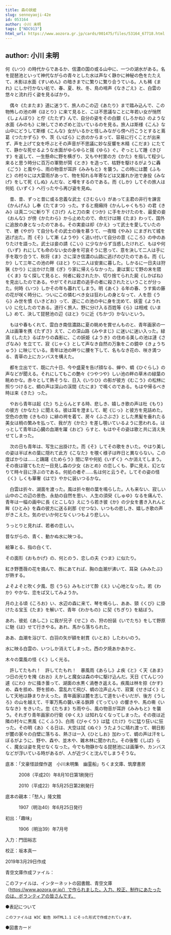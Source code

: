 ```yaml
---
title: 森の妖姫
slug: sennoyaoji-42e
id: 053164
author: 小川 未明
tags: ["NDC913"]
html_url: https://www.aozora.gr.jp/cards/001475/files/53164_67718.html
---
```


## author: 小川 未明

何《いつ》の時代からであるか、信濃の国の或る山中に、一つの湖水がある。名を琵琶池といって神代ながらの青々とした水は声なく静かに神秘の色をたたえて、木影は水面《すいめん》の暗きまでに繁りに繁り合うている。人も稀《まれ》にしか行かない処で、春、夏、秋、冬、鳥の啼声《なきごえ》と、白雲の悠々と流れ行く姿を見るばかり。

　偶々《たまたま》道に迷うて、旅人のこの辺《あたり》まで踏み込んで、この物怖しの池の畔《ほとり》に来て見ると、こは不思議なことに年若い女が悄然《しょんぼり》と佇《たたず》んで、自分の姿をその白銀《しろかね》のような水面《みのも》に映してさめざめと泣いているのを見る。旅人は斯様《こん》な山中にどうして斯様《こんな》女がいるかと怪しみながら傍へ行こうとすると蔦葛《つたかずら》や、茨《いばら》に衣のからまって、容易に行くことが出来ず、声を上げて女を呼ぶとその声音が不思議に妙な反響を木精《こだま》にたてて、静かな死せるような水面がゆらゆらと揺《ゆら》ぐ。ぞっとして踵《きびす》を返して、一生懸命に野を横ぎり、又もや村里の方《かた》を指して程少し来ると思う時分に百万の軍勢が鬨《とき》を造って、枯野を駆けるがように轟《ごう》と風やら、雨の物音が耳許《みみもと》を襲う。この時には麓《ふもと》の村々には大雷雨があって、物を知れる年寄などは又誰れか池で身投《みなげ》をして死《しぬ》んだな、と噂をするのである。而《しか》してその旅人は何処《いずく》へ行ったやら再び姿を見ぬ。

　昔、昔、ずっと昔に或る忠義な武士《さむらい》があって主君の非行を諫言《かんげん》し奉《たてまつ》った。すると癇癪持《かんしゃくもち》の君《きみ》は真二つに斬り下《さげ》んと刀の束《つか》に手をかけたのを、最愛の妾《おんな》が傍《かたわら》から止めたので、命だけは賜《たま》わって、国外に追放の身となったのである。その実妾は却《かえ》って武士を愛していたので、軈《やが》て自分もその武士の後を慕うて、一夜暗《やみ》にまぎれて城を逃げ出た。而《そ》して漸《ようや》く追い付いて自分の意《こころ》の中のありたけを語った。武士は妾の請《こい》に少なからず当惑したけれど、もはや何《いず》れにしても命のない女の身を可哀そうに思って、意を決して二人は手に手を取り合うて、秋将《ま》さに深き信濃の山路に逃げのびたのである。而《しか》して三年この池の畔《ほと》りに二人は安楽に暮した。しかるに一日夫は狩猟《かり》に出かけた限《ぎ》り家に帰えらなかった。妻は案じて野の末を隈《くま》なく探して見ると、何者に殺されたか、切り捨てられた屍《しかばね》を見出したのである。やがてそれは君の追手の者に殺されたということが分った。何時《いつ》しかその年も暮れてしまう。明《あく》る年の春、うす紫の藤の花が咲く時分に、ついにこの憐むべき女は狂わしの身となって、人を怨《うら》み世を憤《いきどお》って、遂にこの池の中に身を沈めて、妖霊《ようれい》に化したのである。道行く旅人、野に分け入る百姓等《ら》は相戒《いまし》めて、決して琵琶池の辺《ほと》りに近《ちかづ》かないという。

　もはや春もくれて、雲白き南信濃路に夏の眺めを賞せんものと、青年画家の一人は画筆を携《たずさ》えて、この深山路《みやまじ》に迷いに迷い入った。緑滴《したた》るばかりの森影に、この妖姫《ようき》の住める美しの池は漣《さざなみ》を立てて、寂《じゃく》として声なき自然の万象をこの鏡中《きょうちゅう》に映じている。青年は池の畔りに腰を下して、名もなき花の、咲き満つる、青草の上にカンバスを構えた。

　都を立出でて、既に六十日、今や盛夏を告げ顔なる、蝉や、蜩《ひぐらし》の声などが聞える。それにしてもこの艶々《つやつや》しい池の畔の草木の緑葉の眺めかな。赤々として熱そうな、日入《いりひ》の影が彼方《むこう》の松林に照りつけると、蜩の声は深山の渓間《たにま》で鳴くのである。もはや帰るべき時は来《きた》った。

　やおら青年は起《た》ち上らんとする時、悲しき、嬉しき歌の声は杜《もり》の彼方《かなた》に聞える。彼は耳を澄まして、眤《じっ》と彼方を見詰めた。空色の衣物《きもの》に緋の袴を着て、房々《ふさぶさ》とした黒髪を垂れたる美女は梢の繁みを払って、我が方《かた》を差し覗いているように思われる。はっとして青年は心臓の血潮を躍《おど》らすと、もはやその姿は歌と共に消え失せてしまった。

　次の日も青年は、写生に出掛けた。而《そ》してその歌をきいた。やはり美しの姿は半ば木の葉に隠れて此方《こなた》を覗く様子は昨日と異ならない。この度ばかりは……と躊躇《ためらう》間に早や何処《いずく》へか消えてしまう。その夜は寝てもただ一目見し森の少女《おとめ》の恋しくも、夢に見え、幻となりて時々目に浮ぶのである。何処の者ぞ……名は何と云うぞ。してその姿の怪《く》しくも華奢《はで》やかに装いつるかな。

　白雲は折々、湖面を渡った。風は折々樹の葉を鳴らした。人も来ない、寂しい山中のこの辺の景色、永劫の自然を思い、人生の須臾《しゅゆ》なるを痛んで、青年は一幅の画中に長《とこしな》えにうら若き彼《か》の少女を書き入れんと眸《ひとみ》を森の彼方に送る刹那《せつな》、いつもの悲しき、嬉しき歌の声がきこえた。気のせいか何となくいつもより悲しい。




うっとりと見れば、若者の恋しい。

昔ながらの、青く、動かぬ水に映つる。

絵筆とる、指の白くて、

その面形《おもかげ》の、何とのう、恋しの夫《つま》に似たり。

紅き野薔薇の花を摘んで、唇にあてれば、胸の血潮が沸いて、耳朶《みみたぶ》が熱する。

よそよそと吹く夕風、怨《うら》みもとけて酔《え》い心地となった。若《わか》やかな、恋をば又してみようか。

月の上る頃《ころお》い、水辺の森に来て、琴を鳴らし、ああ、頸《くび》に掛けたる宝玉《たま》を解いて、青年《わかもの》に契《ちぎり》を結ぼう。



あれ、彼処《あしこ》に我が兄子《せこ》の、狩の扮装《いでたち》をして野原に馳《は》せて行きやる。あれ、馬から落ちられた。

ああ、血潮を浴びて、白羽の矢が額を射貫《いとお》したわいのう。



水に映る白雲の、いつしか消えてしまった。西の夕焼あかあかと、

木々の葉風の怪《く》しく光る。





　許してたもれ！　許してたもれ！　暴風雨《あらし》よ疾《と》く天《あま》つ日の光りを掩《おお》えかしと魔女は森の中に駆け込んだ。天日《てんじつ》遽《にわ》かに掻き曇って、湖面の水黒く渦巻き返える。疾風は林を掠《かす》め、森を掠め、野を掠め、雲乱れて飛び、蜩の泣声止んで、寂寞《せきばく》として天地は静まりかえった。青年画家は麓を志して道をいそいだが、後方《うしろ》の山を越えて、千軍万馬の襲い来る鉄蹄《てってい》の響きや、馬の嘶《いななき》をきいた。忽《たちま》ち雨やら、風の物音が耳許《みみもと》を襲う。それぎり青年画家の行衛《ゆくえ》は知れなくなってしまった。その夜は近隣の村々に黒風《こくふう》、白雨《びゃくう》は猛《たけ》りに猛り狂いに狂った。その明《あ》くる日は、大空は拭《ぬぐ》うたように晴れ渡って、朝日影が麓の家々の白壁に落ちる、熱さは一入《ひとしお》加わって、蜩の声は汗をしぼるがように、野や、森や、並木や、雑木林に聞かれた。その後暫《しば》らく、魔女は姿を見せなくなった。今でも物静かなる琵琶池には画筆や、カンバスなどが浮いている時があるが、人が近づくと沈んでしまうそうな。













底本：「文豪怪談傑作選　小川未明集　幽霊船」ちくま文庫、筑摩書房

　　　2008（平成20）年8月10日第1刷発行

　　　2010（平成22）年5月25日第2刷発行

底本の親本：「愁人」隆文館

　　　1907（明治40）年6月25日発行

初出：「趣味」

　　　1906（明治39）年7月号

入力：門田裕志

校正：坂本真一

2019年3月29日作成

青空文庫作成ファイル：

このファイルは、インターネットの図書館、青空文庫（https://www.aozora.gr.jp/）で作られました。入力、校正、制作にあたったのは、ボランティアの皆さんです。











●表記について


	このファイルは W3C 勧告 XHTML1.1 にそった形式で作成されています。







●図書カード